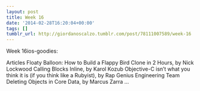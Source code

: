 ```yaml
---
layout: post
title: Week 16
date: '2014-02-28T16:20:04+00:00'
tags: []
tumblr_url: http://giordanoscalzo.tumblr.com/post/78111007589/week-16
---
```

Week 16ios-goodies:

Articles
Floaty Balloon: How to Build a Flappy Bird Clone in 2 Hours, by Nick Lockwood
Calling Blocks Inline, by Karol Kozub
Objective-C isn’t what you think it is (if you think like a Rubyist), by Rap Genius Engineering Team
Deleting Objects in Core Data, by Marcus Zarra
…
